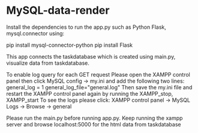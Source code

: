 # MySQL-data-render
Install the dependencies to run the app.py such as Python Flask,
mysql.connector using:

pip install mysql-connector-python
pip install Flask

This app connects the taskdatabase which is created using main.py, 
visualize data from taskdatabase.

To enable log query for each GET request Please 
open the XAMPP control panel then click 
MySQL config -> my.ini and add the following two lines:
general_log = 1
general_log_file="general.log"
Then save the my.ini file and restart the XAMPP control panel again
by running the XAMPP_stop, XAMPP_start 
To see the logs please click:
XAMPP control panel -> MySQL Logs -> Browse -> general

Please run the main.py before running app.py. 
Keep running the xampp server and browse localhost:5000 
for the html data from taskdatabase